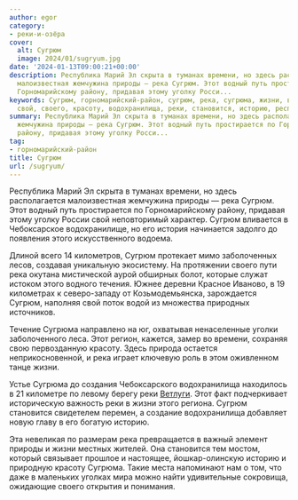 ```yaml
---
author: egor
category:
- реки-и-озёра
cover:
  alt: Сугрюм
  image: 2024/01/sugryum.jpg
date: '2024-01-13T09:00:21+00:00'
description: Республика Марий Эл скрыта в туманах времени, но здесь располагается
  малоизвестная жемчужина природы — река Сугрюм. Этот водный путь простирается по
  Горномарийскому району, придавая этому уголку Росси...
keywords: Сугрюм, горномарийский-район, сугрюм, река, сугрюма, жизни, времени, природы,
  свой, своего, красоту, водохранилища, реки, становится, историю, республика, марий
summary: Республика Марий Эл скрыта в туманах времени, но здесь располагается малоизвестная
  жемчужина природы — река Сугрюм. Этот водный путь простирается по Горномарийскому
  району, придавая этому уголку Росси...
tag:
- горномарийский-район
title: Сугрюм
url: /sugryum/
---
```


Республика Марий Эл скрыта в туманах времени, но здесь располагается малоизвестная жемчужина природы — река Сугрюм. Этот водный путь простирается по Горномарийскому району, придавая этому уголку России свой неповторимый характер. Сугрюм вливается в Чебоксарское водохранилище, но его история начинается задолго до появления этого искусственного водоема.

Длиной всего 14 километров, Сугрюм протекает мимо заболоченных лесов, создавая уникальную экосистему. На протяжении своего пути река окутана мистической аурой обширных болот, которые служат истоком этого водного течения. Южнее деревни Красное Иваново, в 19 километрах к северо-западу от Козьмодемьянска, зарождается Сугрюм, наполняя свой поток водой из множества природных источников.

Течение Сугрюма направлено на юг, охватывая ненаселенные уголки заболоченного леса. Этот регион, кажется, замер во времени, сохраняя свою первозданную красоту. Здесь природа остается неприкосновенной, и река играет ключевую роль в этом оживленном танце жизни.

Устье Сугрюма до создания Чебоксарского водохранилища находилось в 21 километре по левому берегу реки [Ветлуги](/river_mariel/). Этот факт подчеркивает историческую важность реки в жизни этого региона. Сугрюм становится свидетелем перемен, а создание водохранилища добавляет новую главу в его богатую историю.

Эта невеликая по размерам река превращается в важный элемент природы и жизни местных жителей. Она становится тем мостом, который связывает прошлое и настоящее, йошкар-олинскую историю и природную красоту Сугрюма. Такие места напоминают нам о том, что даже в маленьких уголках мира можно найти удивительные сокровища, ожидающие своего открытия и понимания.